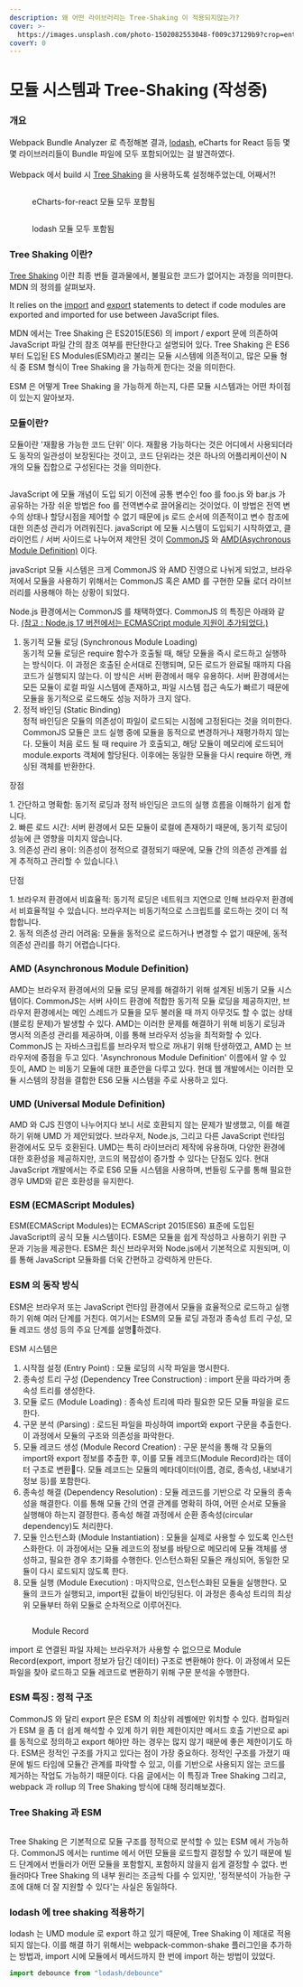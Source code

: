 ```yaml
---
description: 왜 어떤 라이브러리는 Tree-Shaking 이 적용되지않는가?
cover: >-
  https://images.unsplash.com/photo-1502082553048-f009c37129b9?crop=entropy&cs=srgb&fm=jpg&ixid=M3wxOTcwMjR8MHwxfHNlYXJjaHwyfHxUcmVlLVNoYWtpbmd8ZW58MHx8fHwxNzIxMDExMzIzfDA&ixlib=rb-4.0.3&q=85
coverY: 0
---
```


# 모듈 시스템과 Tree-Shaking (작성중)

### 개요

Webpack Bundle Analyzer 로 측정해본 결과, [lodash](https://lodash.com), eCharts for React 등등 몇몇 라이브러리들이 Bundle 파일에 모두 포함되어있는 걸 발견하였다.\
\
Webpack 에서 build 시 [Tree Shaking](https://webpack.js.org/guides/tree-shaking/#root) 을 사용하도록 설정해주었는데, 어째서?!

<figure><img src="../.gitbook/assets/image (20).png" alt=""><figcaption><p>eCharts-for-react 모듈 모두 포함됨</p></figcaption></figure>

<figure><img src="../.gitbook/assets/image (1) (1) (1).png" alt=""><figcaption><p>lodash 모듈 모두 포함됨</p></figcaption></figure>



### Tree Shaking 이란?

[Tree Shaking](https://developer.mozilla.org/en-US/docs/Glossary/Tree\_shaking) 이란 최종 번들 결과물에서, 불필요한 코드가 없어지는 과정을 의미한다. MDN 의 정의를 살펴보자.

It relies on the [import](https://developer.mozilla.org/en-US/docs/Web/JavaScript/Reference/Statements/import) and [export](https://developer.mozilla.org/en-US/docs/Web/JavaScript/Reference/Statements/export) statements to detect if code modules are exported and imported for use between JavaScript files.

MDN 에서는 Tree Shaking 은 ES2015(ES6) 의 import / export 문에 의존하여 JavaScript 파일 간의 참조 여부를 판단한다고 설명되어 있다. Tree Shaking 은 ES6 부터 도입된 ES Modules(ESM)라고 불리는 모듈 시스템에 의존적이고, 많은 모듈 형식 중 ESM 형식이 Tree Shaking 을 가능하게 한다는 것을 의미한다.&#x20;

ESM 은 어떻게 Tree Shaking 을 가능하게 하는지, 다른 모듈 시스템과는 어떤 차이점이 있는지 알아보자.



### 모듈이란?

모듈이란 '재활용 가능한 코드 단위' 이다. 재활용 가능하다는 것은 어디에서 사용되더라도 동작의 일관성이 보장된다는 것이고, 코드 단위라는 것은 하나의 어플리케이션이 N 개의 모듈 집합으로 구성된다는 것을 의미한다.&#x20;



<figure><img src="../.gitbook/assets/image (1).png" alt=""><figcaption></figcaption></figure>

JavaScript 에 모듈 개념이 도입 되기 이전에 공통 변수인 foo 를 foo.js 와 bar.js 가 공유하는 가장 쉬운 방법은 foo 를 전역변수로 끌어올리는 것이었다. 이 방법은 전역 변수의 상태나 할당시점을 제어할 수 없기 때문에 js 로드 순서에 의존적이고 변수 참조에 대한 의존성 관리가 어려워진다. javaScript 에 모듈 시스템이 도입되기 시작하였고, 클라이언트 / 서버 사이드로 나누어져 제안된 것이 [CommonJS](https://wiki.commonjs.org/wiki/CommonJS) 와 [AMD(Asychronous Module Definition)](https://github.com/amdjs/amdjs-api/wiki/AMD) 이다.

javaScript 모듈 시스템은 크게 CommonJS 와 AMD 진영으로 나뉘게 되었고, 브라우저에서 모듈을 사용하기 위해서는 CommonJS 혹은 AMD 를 구현한 모듈 로더 라이브러리를 사용해야 하는 상황이 되었다.

Node.js 환경에서는 CommonJS 를 채택하였다. CommonJS 의 특징은 아래와 같다. [(참고 : Node.js 17 버전에서는 ECMASCript module 지원이 추가되었다.)](https://nodejs.org/api/esm.html#modules-ecmascript-modules)

1. 동기적 모듈 로딩 (Synchronous Module Loading)\
   동기적 모듈 로딩은 require 함수가 호출될 때, 해당 모듈을 즉시 로드하고 실행하는 방식이다. 이 과정은 호출된 순서대로 진행되며, 모든 로드가 완료될 때까지 다음 코드가 실행되지 않는다. 이 방식은 서버 환경에서 매우 유용하다. 서버 환경에서는 모든 모듈이 로컬 파일 시스템에 존재하고, 파일 시스템 접근 속도가 빠르기 때문에 모듈을 동기적으로 로드해도 성능 저하가 크지 않다.
2. 정적 바인딩 (Static Binding)\
   정적 바인딩은 모듈의 의존성이 파일이 로드되는 시점에 고정된다는 것을 의미한다. CommonJS 모듈은 코드 실행 중에 모듈을 동적으로 변경하거나 재평가하지 않는다. 모듈이 처음 로드 될 때 require 가 호출되고, 해당 모듈이 메모리에 로드되어 module.exports 객체에 할당된다. 이후에는 동일한 모듈을 다시 require 하면, 캐싱된 객체를 반환한다.

장점

1\. 간단하고 명확함: 동기적 로딩과 정적 바인딩은 코드의 실행 흐름을 이해하기 쉽게 합니다.\
2\. 빠른 로드 시간: 서버 환경에서 모든 모듈이 로컬에 존재하기 때문에, 동기적 로딩이 성능에 큰 영향을 미치지 않습니다.\
3\. 의존성 관리 용이: 의존성이 정적으로 결정되기 때문에, 모듈 간의 의존성 관계를 쉽게 추적하고 관리할 수 있습니다.\


단점

1\. 브라우저 환경에서 비효율적: 동기적 로딩은 네트워크 지연으로 인해 브라우저 환경에서 비효율적일 수 있습니다. 브라우저는 비동기적으로 스크립트를 로드하는 것이 더 적합합니다.\
2\. 동적 의존성 관리 어려움: 모듈을 동적으로 로드하거나 변경할 수 없기 때문에, 동적 의존성 관리를 하기 어렵습니다다.



### AMD (Asynchronous Module Definition)

AMD는 브라우저 환경에서의 모듈 로딩 문제를 해결하기 위해 설계된 비동기 모듈 시스템이다. CommonJS는 서버 사이드 환경에 적합한 동기적 모듈 로딩을 제공하지만, 브라우저 환경에서는 메인 스레드가 모듈을 모두 불러올 때 까지 아무것도 할 수 없는 상태 (블로킹 문제)가 발생할 수 있다. AMD는 이러한 문제를 해결하기 위해 비동기 로딩과 명시적 의존성 관리를 제공하며, 이를 통해 브라우저 성능을 최적화할 수 있다. CommonJS 는 자바스크립트를 브라우저 밖으로 꺼내기 위해 탄생하였고, AMD 는 브라우저에 중점을 두고 있다. 'Asynchronous Module Definition' 이름에서 알 수 있듯이, AMD 는 비동기 모듈에 대한 표준안을 다루고 있다. 현대 웹 개발에서는 이러한 모듈 시스템의 장점을 결합한 ES6 모듈 시스템을 주로 사용하고 있다.



### UMD (Universal Module Definition)

AMD 와 CJS 진영이 나누어지다 보니 서로 호환되지 않는 문제가 발생했고, 이를 해결하기 위해 UMD 가 제안되었다. 브라우저, Node.js, 그리고 다른 JavaScript 런타임 환경에서도 모두 호환된다. UMD는 특히 라이브러리 제작에 유용하며, 다양한 환경에 대한 호환성을 제공하지만, 코드의 복잡성이 증가할 수 있다는 단점도 있다. 현대 JavaScript 개발에서는 주로 ES6 모듈 시스템을 사용하며, 번들링 도구를 통해 필요한 경우 UMD와 같은 호환성을 유지한다.



### ESM (ECMAScript Modules)

ESM(ECMAScript Modules)는 ECMAScript 2015(ES6) 표준에 도입된 JavaScript의 공식 모듈 시스템이다. ESM은 모듈을 쉽게 작성하고 사용하기 위한 구문과 기능을 제공한다. ESM은 최신 브라우저와 Node.js에서 기본적으로 지원되며, 이를 통해 JavaScript 모듈화를 더욱 간편하고 강력하게 만든다.



### ESM 의 동작 방식

ESM은 브라우저 또는 JavaScript 런타임 환경에서 모듈을 효율적으로 로드하고 실행하기 위해 여러 단계를 거친다. 여기서는 ESM의 모듈 로딩 과정과 종속성 트리 구성, 모듈 레코드 생성 등의 주요 단계를 설명하겠다.

ESM 시스템은

1. 시작점 설정 (Entry Point) : 모듈 로딩의 시작 파일을 명시한다.
2. 종속성 트리 구성 (Dependency Tree Construction) : import 문을 따라가며 종속성 트리를 생성한다.
3. 모듈 로드 (Module Loading) : 종속성 트리에 따라 필요한 모든 모듈 파일을 로드한다.
4. 구문 분석 (Parsing) : 로드된 파일을 파싱하여 import와 export 구문을 추출한다. 이 과정에서 모듈의 구조와 의존성을 파악한다.
5. 모듈 레코드 생성 (Module Record Creation) : 구문 분석을 통해 각 모듈의 import와 export 정보를 추출한 후, 이를 모듈 레코드(Module Record)라는 데이터 구조로 변환다. 모듈 레코드는 모듈의 메타데이터(이름, 경로, 종속성, 내보내기 정보 등)를 포함한다.
6. 종속성 해결 (Dependency Resolution) : 모듈 레코드를 기반으로 각 모듈의 종속성을 해결한다. 이를 통해 모듈 간의 연결 관계를 명확히 하여, 어떤 순서로 모듈을 실행해야 하는지 결정한다. 종속성 해결 과정에서 순환 종속성(circular dependency)도 처리한다.
7. 모듈 인스턴스화 (Module Instantiation) : 모듈을 실제로 사용할 수 있도록 인스턴스화한다. 이 과정에서는 모듈 레코드의 정보를 바탕으로 메모리에 모듈 객체를 생성하고, 필요한 경우 초기화를 수행한다. 인스턴스화된 모듈은 캐싱되어, 동일한 모듈이 다시 로드되지 않도록 한다.
8. 모듈 실행 (Module Execution) : 마지막으로, 인스턴스화된 모듈을 실행한다. 모듈의 코드가 실행되고, import된 값들이 바인딩된다. 이 과정은 종속성 트리의 최상위 모듈부터 하위 모듈로 순차적으로 이루어진다.



<figure><img src="../.gitbook/assets/image (25).png" alt=""><figcaption><p>Module Record</p></figcaption></figure>

import 로 연결된 파일 자체는 브라우저가 사용할 수 없으므로 Module Record(export, import 정보가 담긴 데이터) 구조로 변환해야 한다. 이 과정에서 모든 파일을 찾아 로드하고 모듈 레코드로 변환하기 위해 구문 분석을 수행한다.



### ESM 특징 : 정적 구조

CommonJS 와 달리 export 문은 ESM 의 최상위 레벨에만 위치할 수 있다. 컴파일러가 ESM 을 좀 더 쉽게 해석할 수 있게 하기 위한 제한이지만 메서드 호출 기반으로 api 를 동적으로 정의하고 export 해야만 하는 경우는 많지 않기 때문에 좋은 제한이기도 하다. ESM은 정적인 구조를 가지고 있다는 점이 가장 중요하다. 정적인 구조를 가졌기 때문에 빌드 타임에 모듈간 관계를 파악할 수 있고, 이를 기반으로 사용되지 않는 코드를 제거하는 작업도 가능하기 때문이다. 다음 글에서는  이 특징과 Tree Shaking 그리고, webpack 과 rollup 의 Tree Shaking 방식에 대해 정리해보겠다.



### Tree Shaking 과 ESM

<figure><img src="../.gitbook/assets/image (26).png" alt=""><figcaption></figcaption></figure>

Tree Shaking 은 기본적으로 모듈 구조를 정적으로 분석할 수 있는 ESM 에서 가능하다. CommonJS 에서는 runtime 에서 어떤 모듈을 로드할지 결정할 수 있기 때문에 빌드 단계에서 번들러가 어떤 모듈을 포함할지, 포함하지 않을지 쉽게 결정할 수 없다. 번들러마다 Tree Shaking 의 내부 원리는 조금씩 다를 수 있지만, '정적분석이 가능한 구조에 대해 더 잘 지원할 수 있다'는 사실은 동일하다.



### lodash 에 tree shaking 적용하기 <a href="#id-1-tree-shaking" id="id-1-tree-shaking"></a>

lodash 는 UMD module 로 export 하고 있기 때문에, Tree Shaking 이 제대로 적용되지 않는다. 이를 해결 하기 위해서는 webpack-common-shake 플러그인을 추가하는 방법과, import 시에 모듈에서 메서드까지 한 번에 import 하는 방법이 있었다.



```javascript
import debounce from "lodash/debounce"
```









